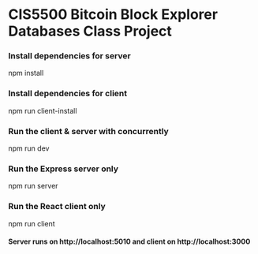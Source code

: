 # CIS5500 Bitcoin Block Explorer Databases Class Project

### Install dependencies for server
npm install

### Install dependencies for client
npm run client-install

### Run the client & server with concurrently
npm run dev

### Run the Express server only
npm run server

### Run the React client only
npm run client

#### Server runs on http://localhost:5010 and client on http://localhost:3000

